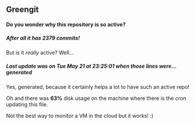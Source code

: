 ## Greengit

#### Do you wonder why this repository is so active?

##### After all it has 2379 commits!

But is it *really* active? Well...

##### Last update was on Tue May 21 at 23:25:01 when those lines were... generated

Yes, generated, because it certainly helps a lot to have such an active repo!

Oh and there was **63%** disk usage on the machine
where there is the cron updating this file.

Not the best way to monitor a VM in the cloud but it works! :)
